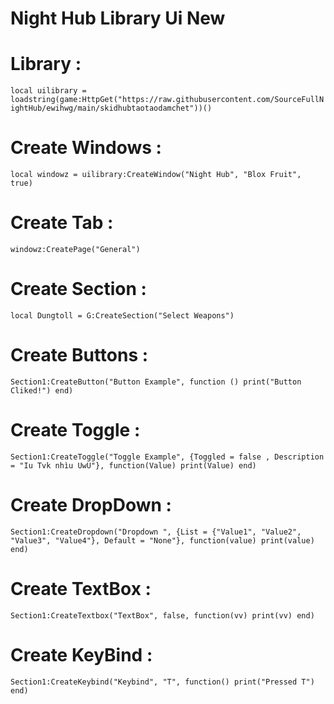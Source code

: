 # Night Hub Library Ui New

# Library :
```local uilibrary = loadstring(game:HttpGet("https://raw.githubusercontent.com/SourceFullNightHub/ewihwg/main/skidhubtaotaodamchet"))()```

# Create Windows :
```local windowz = uilibrary:CreateWindow("Night Hub", "Blox Fruit", true)```

# Create Tab :
```windowz:CreatePage("General")```

# Create Section :
```local Dungtoll = G:CreateSection("Select Weapons")```

# Create Buttons :
```Section1:CreateButton("Button Example", function () print("Button Cliked!") end)```

# Create Toggle :
```Section1:CreateToggle("Toggle Example", {Toggled = false , Description = "Iu Tvk nhìu UwU"}, function(Value) print(Value) end)```

# Create DropDown :
```Section1:CreateDropdown("Dropdown ", {List = {"Value1", "Value2", "Value3", "Value4"}, Default = "None"}, function(value) print(value) end)```

# Create TextBox :
```Section1:CreateTextbox("TextBox", false, function(vv) print(vv) end)```

# Create KeyBind :
```Section1:CreateKeybind("Keybind", "T", function() print("Pressed T") end)```
